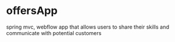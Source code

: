# offersApp
spring mvc, webflow app that allows users to share their skills and communicate with potential customers
